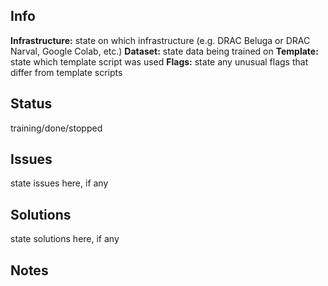 ## Info

**Infrastructure:** state on which infrastructure (e.g. DRAC Beluga or DRAC Narval, Google Colab, etc.)
**Dataset:** state data being trained on
**Template:** state which template script was used
**Flags:** state any unusual flags that differ from template scripts

## Status

training/done/stopped

## Issues

state issues here, if any

## Solutions

state solutions here, if any

## Notes
